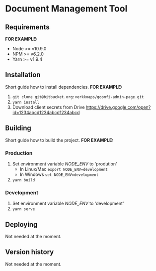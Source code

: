 # Document Management Tool

## Requirements

**FOR EXAMPLE:**

- Node >= v10.9.0
- NPM >= v6.2.0
- Yarn >= v1.9.4

## Installation

Short guide how to install dependencies. **FOR EXAMPLE:**

1. `git clone git@bitbucket.org:verkkoaps/goomfi-admin-page.git`
2. `yarn install`
3. Download client secrets from Drive https://drive.google.com/open?id=1234abcd1234abcd1234abcd

## Building

Short guide how to build the project. **FOR EXAMPLE:**

### Production

1. Set environment variable _NODE_ENV_ to 'prodution'
   - In Linux/Mac `export NODE_ENV=development`
   - In Windows `set NODE_ENV=development`
2. `yarn build`

### Development

1. Set environment variable _NODE_ENV_ to 'development'
2. `yarn serve`

## Deploying

Not needed at the moment.

## Version history

Not needed at the moment.
